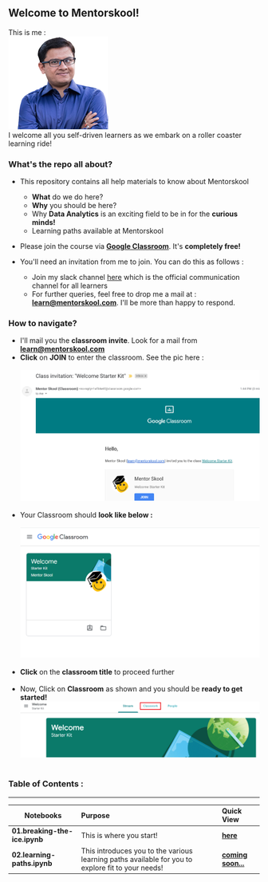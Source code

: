 
## Welcome to Mentorskool!

This is me : <br>
![Amit Choudhary](https://github.com/mentorskool/welcome/blob/master/imgs/profile.png) <br>
I welcome all you self-driven learners as we embark on a roller coaster learning ride!

### What's the repo all about?
* This repository contains all help materials to know about Mentorskool
	* **What** do we do here?
	* **Why** you should be here?
	* Why **Data Analytics** is an exciting field to be in for the **curious minds!**
	* Learning paths available at Mentorskool

* Please join the course via **[Google Classroom](https://classroom.google.com)**. It's **completely free!**
* You'll need an invitation from me to join. You can do this as follows : 
	* Join my slack channel [here](https://bit.ly/2wOTt5w) which is the official communication channel for all learners
	* For further queries, feel free to drop me a mail at : **learn@mentorskool.com**. I'll be more than happy to respond.


### How to navigate?
* I'll mail you the **classroom invite**. Look for a mail from **learn@mentorskool.com**
* **Click** on **JOIN** to enter the classroom. See the pic here : <br><br>
![step-01](https://github.com/mentorskool/welcome/blob/master/imgs/step-01.png)<br><br>
* Your Classroom should **look like below :** <br><br>
![step-02](https://github.com/mentorskool/welcome/blob/master/imgs/step-02.png)<br><br>
* **Click** on the **classroom title** to proceed further<br><br>
* Now, Click on **Classroom** as shown and you should be **ready to get started!**
![step-02](https://github.com/mentorskool/welcome/blob/master/imgs/step-03.png)<br><br>

### Table of Contents : 
---------------------

| Notebooks                     | Purpose      | Quick View           
| -------------                 |:-------------|:----------------
|**01.breaking-the-ice.ipynb**  | This is where you start! | [**here**](https://colab.research.google.com/github/mentorskool/welcome/blob/master/learnbooks/breaking-the-ice.ipynb)
|**02.learning-paths.ipynb**    | This introduces you to the various learning paths available for you to explore fit to your needs! | [**coming soon...**](https://colab.research.google.com/github/mentorskool/welcome/blob/master/learnbooks/breaking-the-ice.ipynb)


    